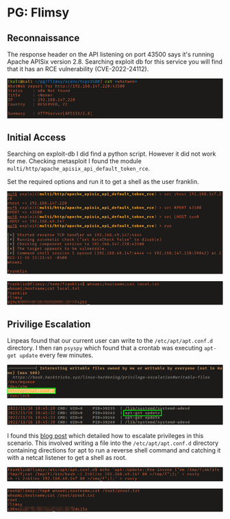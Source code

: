 # PG: Flimsy

## Reconnaissance

The response header on the API listening on port 43500 says it's running Apache 
APISix version 2.8. Searching exploit db for this service you will find that it 
has an RCE vulnerability (CVE-2022-24112). 

![APISix](screenshots/2022-11-16_12-50.png)

## Initial Access

Searching on exploit-db I did find a python script. However it
did not work for me. Checking metasploit I found the module
`multi/http/apache_apisix_api_default_token_rce`. 

Set the required options and run it to get a shell as the user franklin. 

![Running msf module](screenshots/2022-11-16_13-22.png)

![Proof of low-privilege shell](screenshots/user_proof.png)

## Privilige Escalation

Linpeas found that our current user can write to the `/etc/apt/apt.conf.d`
directory. I then ran `psyspy` which found that a crontab was executing `apt-get
update` every few minutes.

![Writeable apt.conf.d](screenshots/2022-11-16_13-46.png)

![Cron running apt-get](screenshots/2022-11-16_13-45.png)

I found this [blog
post](https://laptrinhx.com/linux-for-pentester-apt-privilege-escalation-1256682860/)
which detailed how to escalate privileges in this scenario. This involved
writing a file into the `/etc/apt/apt.conf.d` directory containing directions
for apt to run a reverse shell command and catching it with a netcat listener to
get a shell as root.

![Writing reverse shell to file](screenshots/2022-11-16_14-37.png)

![Proof of shell as root.](screenshots/root_proof.png)
